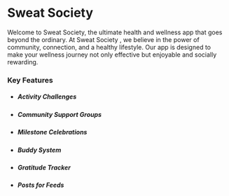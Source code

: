 # Sweat Society
   Welcome to Sweat Society, the ultimate health and wellness app that goes beyond the ordinary. 
   At Sweat Society , we believe in the power of community, connection, and a healthy lifestyle.
   Our app is designed to make your wellness journey not only effective but enjoyable and socially rewarding.
   
### Key Features
   - ##### Activity Challenges
   - ##### Community Support Groups
   - ##### Milestone Celebrations
   - ##### Buddy System
   - ##### Gratitude Tracker
   - ##### Posts for Feeds